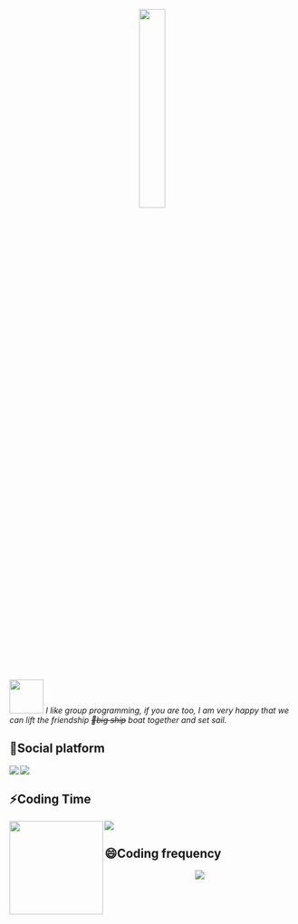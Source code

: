<html>
<head>
    <meta http-equiv="Cache-Control" content="no-cache, no-store, must-revalidate" />
    <meta http-equiv="Pragma" content="no-cache" />
    <meta http-equiv="Expires" content="0" />
</head>

<p align="center">
  <img src="https://media.giphy.com/media/MeJgB3yMMwIaHmKD4z/giphy.gif" width="30%">
</p>


<img src="https://media.giphy.com/media/LnQjpWaON8nhr21vNW/giphy.gif" width="60"> <em>I like group programming, if you are too, I am very happy that we can lift the friendship <del>🚢big ship</del> boat together and set sail.</em>


<!--
**LhdDream/LhdDream** is a ✨ _special_ ✨ repository because its `README.md` (this file) appears on your GitHub profile.

Here are some ideas to get you started:

- 🔭 I’m currently working on ...
- 🌱 I’m currently learning ...
- 👯 I’m looking to collaborate on ...
- 🤔 I’m looking for help with ...
- 💬 Ask me about ...
- 📫 How to reach me: ...
- 😄 Pronouns: ...
- ⚡ Fun fact: ...
-->

## 🤔Social platform

<div>
  <img align = "left" src= "https://stats.justsong.cn/api/leetcode?username=lhddream-w&cn=true" />
  <img src="https://stats.justsong.cn/api/csdn?id=dream0130__" />
</div>

 
## ⚡Coding Time


<!-- ![My stats](https://github-readme-stats.vercel.app/api?username=LhdDream&theme=dark&show_icons=true) -->
<!-- ![Top Langs](https://github-readme-stats.vercel.app/api/top-langs/?username=LhdDream&hide=html,css,Jupyter+Notebook,ruby,javascript&theme=calm&langs_count=6) -->

<div>
    <img height="165" align="left" src="https://github-readme-stats.vercel.app/api?username=LhdDream&theme=dark&show_icons=true" />
    <img src="https://github-readme-stats.vercel.app/api/top-langs/?username=LhdDream&hide=html,css,Jupyter+Notebook,ruby,javascript&theme=dark&langs_count=6&layout=compact" />
</div>


## 😄Coding frequency 

<div align="center"> <img src="https://activity-graph.herokuapp.com/graph?username=LhdDream&theme=xcode" /> </div>

</html>
